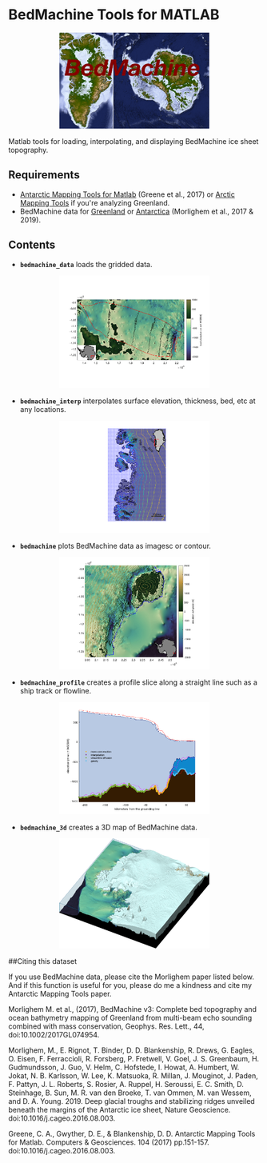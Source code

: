 # BedMachine Tools for MATLAB

<p align="center"><img src="BedMachine.png" width="300"/></p>

Matlab tools for loading, interpolating, and displaying BedMachine ice sheet topography.

## Requirements 
* [Antarctic Mapping Tools for Matlab](https://www.mathworks.com/matlabcentral/fileexchange/47638) (Greene et al., 2017) or [Arctic Mapping Tools](https://www.mathworks.com/matlabcentral/fileexchange/63324) if you're analyzing Greenland.
* BedMachine data for [Greenland](https://nsidc.org/data/IDBMG4) or [Antarctica](https://nsidc.org/data/nsidc-0756) (Morlighem et al., 2017 & 2019).

## Contents 
* **`bedmachine_data`** loads the gridded data. 
<p align="center"><img src="documentation/html/bedmachine_data_documentation_08.png" width="300"/></p>

* **`bedmachine_interp`** interpolates surface elevation, thickness, bed, etc at any locations. 
<p align="center"><img src="documentation/html/bedmachine_interp_documentation_02.png" width="300"/></p>

* **`bedmachine`** plots BedMachine data as imagesc or contour. 
<p align="center"><img src="documentation/html/bedmachine_documentation_06.png" width="300"/></p>

* **`bedmachine_profile`** creates a profile slice along a straight line such as a ship track or flowline. 
<p align="center"><img src="documentation/html/bedmachine_profile_documentation_10.png" width="300"/></p>

* **`bedmachine_3d`** creates a 3D map of BedMachine data. 
<p align="center"><img src="documentation/html/bedmachine_3d_documentation_08.png" width="300"/></p>

##Citing this dataset

If you use BedMachine data, please cite the Morlighem paper listed below. And if this function is useful for you, please do me a kindness and cite my Antarctic Mapping Tools paper.

Morlighem M. et al., (2017), BedMachine v3: Complete bed topography and ocean bathymetry mapping of Greenland from multi-beam echo sounding combined with mass conservation, Geophys. Res. Lett., 44, doi:10.1002/2017GL074954.

Morlighem, M., E. Rignot, T. Binder, D. D. Blankenship, R. Drews, G. Eagles, O. Eisen, F. Ferraccioli, R. Forsberg, P. Fretwell, V. Goel, J. S. Greenbaum, H. Gudmundsson, J. Guo, V. Helm, C. Hofstede, I. Howat, A. Humbert, W. Jokat, N. B. Karlsson, W. Lee, K. Matsuoka, R. Millan, J. Mouginot, J. Paden, F. Pattyn, J. L. Roberts, S. Rosier, A. Ruppel, H. Seroussi, E. C. Smith, D. Steinhage, B. Sun, M. R. van den Broeke, T. van Ommen, M. van Wessem, and D. A. Young. 2019. Deep glacial troughs and stabilizing ridges unveiled beneath the margins of the Antarctic ice sheet, Nature Geoscience. doi:10.1016/j.cageo.2016.08.003.

Greene, C. A., Gwyther, D. E., & Blankenship, D. D. Antarctic Mapping Tools for Matlab. Computers & Geosciences. 104 (2017) pp.151-157. doi:10.1016/j.cageo.2016.08.003.
